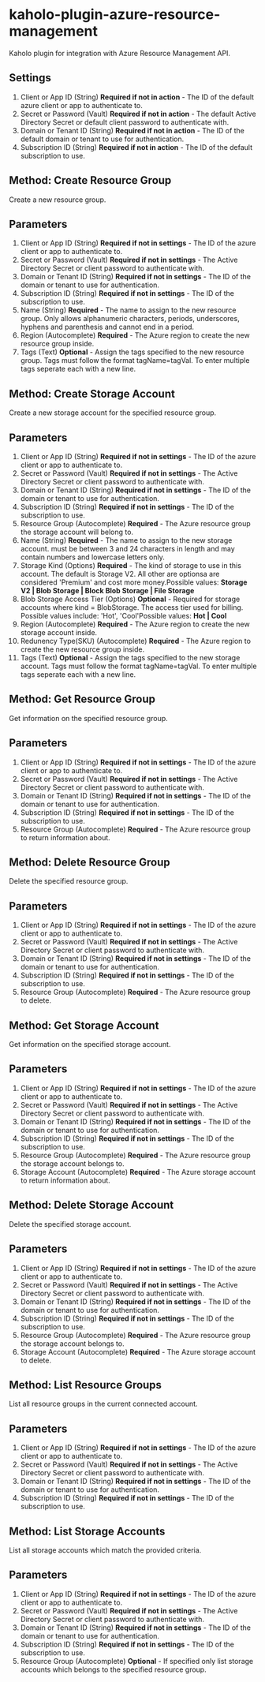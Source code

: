 # kaholo-plugin-azure-resource-management
Kaholo plugin for integration with Azure Resource Management API.

##  Settings
1. Client or App ID (String) **Required if not in action** - The ID of the default azure client or app to authenticate to.
2. Secret or Password (Vault) **Required if not in action** - The default Active Directory Secret or default client password to authenticate with.
3. Domain or Tenant ID (String) **Required if not in action** - The ID of the default domain or tenant to use for authentication.
4. Subscription ID (String) **Required if not in action** - The ID of the default subscription to use.

## Method: Create Resource Group
Create a new resource group.

## Parameters
1. Client or App ID (String) **Required if not in settings** - The ID of the azure client or app to authenticate to.
2. Secret or Password (Vault) **Required if not in settings** - The Active Directory Secret or client password to authenticate with.
3. Domain or Tenant ID (String) **Required if not in settings** - The ID of the domain or tenant to use for authentication.
4. Subscription ID (String) **Required if not in settings** - The ID of the subscription to use.
5. Name (String) **Required** - The name to assign to the new resource group. Only allows alphanumeric characters, periods, underscores, hyphens and parenthesis and cannot end in a period.
6. Region (Autocomplete) **Required** - The Azure region to create the new resource group inside.
7. Tags (Text) **Optional** - Assign the tags specified to the new resource group. Tags must follow the format tagName=tagVal. To enter multiple tags seperate each with a new line.

## Method: Create Storage Account
Create a new storage account for the specified resource group.

## Parameters
1. Client or App ID (String) **Required if not in settings** - The ID of the azure client or app to authenticate to.
2. Secret or Password (Vault) **Required if not in settings** - The Active Directory Secret or client password to authenticate with.
3. Domain or Tenant ID (String) **Required if not in settings** - The ID of the domain or tenant to use for authentication.
4. Subscription ID (String) **Required if not in settings** - The ID of the subscription to use.
5. Resource Group (Autocomplete) **Required** - The Azure resource group the storage account will belong to.
6. Name (String) **Required** - The name to assign to the new storage account. must be between 3 and 24 characters in length and may contain numbers and lowercase letters only.
7. Storage Kind (Options) **Required** - The kind of storage to use in this account. The default is Storage V2. All other are optionsa are considered 'Premium' and cost more money.Possible values: **Storage V2 | Blob Storage | Block Blob Storage | File Storage**
8. Blob Storage Access Tier (Options) **Optional** - Required for storage accounts where kind = BlobStorage. The access tier used for billing. Possible values include: 'Hot', 'Cool'Possible values: **Hot | Cool**
9. Region (Autocomplete) **Required** - The Azure region to create the new storage account inside.
10. Redunency Type(SKU) (Autocomplete) **Required** - The Azure region to create the new resource group inside.
11. Tags (Text) **Optional** - Assign the tags specified to the new storage account. Tags must follow the format tagName=tagVal. To enter multiple tags seperate each with a new line.

## Method: Get Resource Group
Get information on the specified resource group.

## Parameters
1. Client or App ID (String) **Required if not in settings** - The ID of the azure client or app to authenticate to.
2. Secret or Password (Vault) **Required if not in settings** - The Active Directory Secret or client password to authenticate with.
3. Domain or Tenant ID (String) **Required if not in settings** - The ID of the domain or tenant to use for authentication.
4. Subscription ID (String) **Required if not in settings** - The ID of the subscription to use.
5. Resource Group (Autocomplete) **Required** - The Azure resource group to return information about.

## Method: Delete Resource Group
Delete the specified resource group.

## Parameters
1. Client or App ID (String) **Required if not in settings** - The ID of the azure client or app to authenticate to.
2. Secret or Password (Vault) **Required if not in settings** - The Active Directory Secret or client password to authenticate with.
3. Domain or Tenant ID (String) **Required if not in settings** - The ID of the domain or tenant to use for authentication.
4. Subscription ID (String) **Required if not in settings** - The ID of the subscription to use.
5. Resource Group (Autocomplete) **Required** - The Azure resource group to delete.

## Method: Get Storage Account
Get information on the specified storage account.

## Parameters
1. Client or App ID (String) **Required if not in settings** - The ID of the azure client or app to authenticate to.
2. Secret or Password (Vault) **Required if not in settings** - The Active Directory Secret or client password to authenticate with.
3. Domain or Tenant ID (String) **Required if not in settings** - The ID of the domain or tenant to use for authentication.
4. Subscription ID (String) **Required if not in settings** - The ID of the subscription to use.
5. Resource Group (Autocomplete) **Required** - The Azure resource group the storage account belongs to.
6. Storage Account (Autocomplete) **Required** - The Azure storage account to return information about.

## Method: Delete Storage Account
Delete the specified storage account.

## Parameters
1. Client or App ID (String) **Required if not in settings** - The ID of the azure client or app to authenticate to.
2. Secret or Password (Vault) **Required if not in settings** - The Active Directory Secret or client password to authenticate with.
3. Domain or Tenant ID (String) **Required if not in settings** - The ID of the domain or tenant to use for authentication.
4. Subscription ID (String) **Required if not in settings** - The ID of the subscription to use.
5. Resource Group (Autocomplete) **Required** - The Azure resource group the storage account belongs to.
6. Storage Account (Autocomplete) **Required** - The Azure storage account to delete.

## Method: List Resource Groups
List all resource groups in the current connected account.

## Parameters
1. Client or App ID (String) **Required if not in settings** - The ID of the azure client or app to authenticate to.
2. Secret or Password (Vault) **Required if not in settings** - The Active Directory Secret or client password to authenticate with.
3. Domain or Tenant ID (String) **Required if not in settings** - The ID of the domain or tenant to use for authentication.
4. Subscription ID (String) **Required if not in settings** - The ID of the subscription to use.

## Method: List Storage Accounts
List all storage accounts which match the provided criteria.

## Parameters
1. Client or App ID (String) **Required if not in settings** - The ID of the azure client or app to authenticate to.
2. Secret or Password (Vault) **Required if not in settings** - The Active Directory Secret or client password to authenticate with.
3. Domain or Tenant ID (String) **Required if not in settings** - The ID of the domain or tenant to use for authentication.
4. Subscription ID (String) **Required if not in settings** - The ID of the subscription to use.
5. Resource Group (Autocomplete) **Optional** - If specified only list storage accounts which belongs to the specified resource group.

